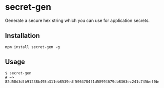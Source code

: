 # secret-gen

Generate a secure hex string which you can use for application secrets.

## Installation

`npm install secret-gen -g`

## Usage

```
$ secret-gen
# => 82d58d3dfb91238b495a311eb8539edf5064784f1d58994679db8363ec241c745bef0b446bfe44d66cbf91a2f4e497d8f6b1ef1656e3f405b0d263a9617ac75e
```
